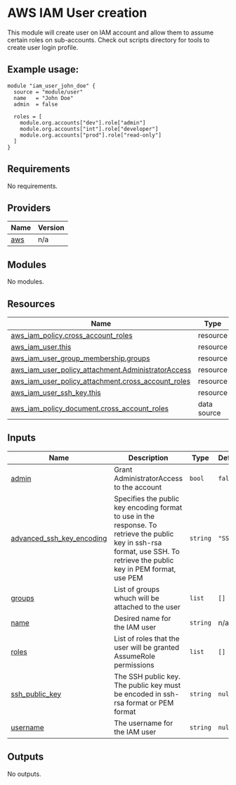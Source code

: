 # AWS IAM User creation

This module will create user on IAM account and allow them to assume certain roles on sub-accounts.
Check out scripts directory for tools to create user login profile.


## Example usage:
```
module "iam_user_john_doe" {
  source = "module/user"
  name   = "John Doe"
  admin  = false

  roles = [
    module.org.accounts["dev"].role["admin"]
    module.org.accounts["int"].role["developer"]
    module.org.accounts["prod"].role["read-only"]
  ]
}
```


<!-- BEGIN_TF_DOCS -->
## Requirements

No requirements.

## Providers

| Name | Version |
|------|---------|
| <a name="provider_aws"></a> [aws](#provider\_aws) | n/a |

## Modules

No modules.

## Resources

| Name | Type |
|------|------|
| [aws_iam_policy.cross_account_roles](https://registry.terraform.io/providers/hashicorp/aws/latest/docs/resources/iam_policy) | resource |
| [aws_iam_user.this](https://registry.terraform.io/providers/hashicorp/aws/latest/docs/resources/iam_user) | resource |
| [aws_iam_user_group_membership.groups](https://registry.terraform.io/providers/hashicorp/aws/latest/docs/resources/iam_user_group_membership) | resource |
| [aws_iam_user_policy_attachment.AdministratorAccess](https://registry.terraform.io/providers/hashicorp/aws/latest/docs/resources/iam_user_policy_attachment) | resource |
| [aws_iam_user_policy_attachment.cross_account_roles](https://registry.terraform.io/providers/hashicorp/aws/latest/docs/resources/iam_user_policy_attachment) | resource |
| [aws_iam_user_ssh_key.this](https://registry.terraform.io/providers/hashicorp/aws/latest/docs/resources/iam_user_ssh_key) | resource |
| [aws_iam_policy_document.cross_account_roles](https://registry.terraform.io/providers/hashicorp/aws/latest/docs/data-sources/iam_policy_document) | data source |

## Inputs

| Name | Description | Type | Default | Required |
|------|-------------|------|---------|:--------:|
| <a name="input_admin"></a> [admin](#input\_admin) | Grant AdministratorAccess to the account | `bool` | `false` | no |
| <a name="input_advanced_ssh_key_encoding"></a> [advanced\_ssh\_key\_encoding](#input\_advanced\_ssh\_key\_encoding) | Specifies the public key encoding format to use in the response. To retrieve the public key in ssh-rsa format, use SSH. To retrieve the public key in PEM format, use PEM | `string` | `"SSH"` | no |
| <a name="input_groups"></a> [groups](#input\_groups) | List of groups whuch will be attached to the user | `list` | `[]` | no |
| <a name="input_name"></a> [name](#input\_name) | Desired name for the IAM user | `string` | n/a | yes |
| <a name="input_roles"></a> [roles](#input\_roles) | List of roles that the user will be granted AssumeRole permissions | `list` | `[]` | no |
| <a name="input_ssh_public_key"></a> [ssh\_public\_key](#input\_ssh\_public\_key) | The SSH public key. The public key must be encoded in ssh-rsa format or PEM format | `string` | `null` | no |
| <a name="input_username"></a> [username](#input\_username) | The username for the IAM user | `string` | `null` | no |

## Outputs

No outputs.
<!-- END_TF_DOCS -->